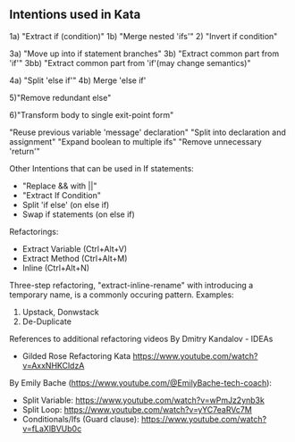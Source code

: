 
## Intentions used in Kata

1a) "Extract if (condition)"
1b) "Merge nested 'ifs'"
2) "Invert if condition"

3a) "Move up into if statement branches"
3b) "Extract common part from 'if'"
3bb) "Extract common part from 'if'(may change semantics)"

4a) "Split 'else if'"
4b) Merge 'else if'

5)"Remove redundant else"

6)"Transform body to single exit-point form"


"Reuse previous variable 'message' declaration"
"Split into declaration and assignment"
"Expand boolean to multiple ifs"
"Remove unnecessary 'return'"


Other Intentions that can be used in If statements:
- "Replace && with ||"
- "Extract If Condition" 
- Split 'if else' (on else if)
- Swap if statements (on else if)

Refactorings:
- Extract Variable (Ctrl+Alt+V)
- Extract Method (Ctrl+Alt+M)
- Inline (Ctrl+Alt+N)

Three-step refactoring, "extract-inline-rename" with introducing a temporary name, is a commonly occuring pattern. Examples:
1) Upstack, Donwstack 
2) De-Duplicate

References to additional refactoring videos
By Dmitry Kandalov - IDEAs
- Gilded Rose Refactoring Kata https://www.youtube.com/watch?v=AxxNHKCldzA

By Emily Bache (https://www.youtube.com/@EmilyBache-tech-coach):
- Split Variable: https://www.youtube.com/watch?v=wPmJz2ynb3k
- Split Loop: https://www.youtube.com/watch?v=yYC7eaRVc7M
- Conditionals/Ifs (Guard clause): https://www.youtube.com/watch?v=fLaXlBVUb0c

